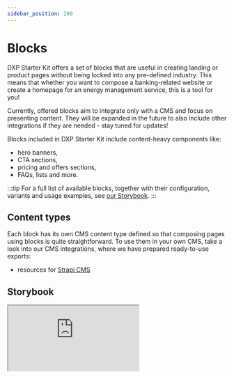 ```yaml
---
sidebar_position: 200
---
```


# Blocks

DXP Starter Kit offers a set of blocks that are useful in creating landing or product pages without being locked into any pre-defined industry. This means that whether you want to compose a banking-related website or create a homepage for an energy management service, this is a tool for you!

Currently, offered blocks aim to integrate only with a CMS and focus on presenting content. They will be expanded in the future to also include other integrations if they are needed - stay tuned for updates!

Blocks included in DXP Starter Kit include content-heavy components like:

- hero banners,
- CTA sections,
- pricing and offers sections,
- FAQs, lists and more.

:::tip
For a full list of available blocks, together with their configuration, variants and usage examples, see [our Storybook](https://dxp-starter-kit-storybook.vercel.app).
:::

## Content types

Each block has its own CMS content type defined so that composing pages using blocks is quite straightforward. To use them in your own CMS, take a look into our CMS integrations, where we have prepared ready-to-use exports:

- resources for [Strapi CMS](../../integrations/cms/strapi/getting-started.md)

## Storybook

<div class="iframe-container">
    <iframe src="https://dxp-starter-kit-storybook.vercel.app/?full=0&shortcuts=false&panel=false&" class="iframe"></iframe>
</div>

